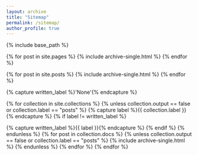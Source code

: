 ```yaml
---
layout: archive
title: "Sitemap"
permalink: /sitemap/
author_profile: true
---
```


{% include base_path %}

<!--A list of all the posts and pages found on the site. For you robots out there is an [XML version]({{ base_path }}/sitemap.xml) available for digesting as well.-->

<!--<h2>Pages</h2>-->
{% for post in site.pages %}
  {% include archive-single.html %}
{% endfor %}

<!--<h2>Posts</h2>-->
{% for post in site.posts %}
  {% include archive-single.html %}
{% endfor %}

{% capture written_label %}'None'{% endcapture %}

{% for collection in site.collections %}
{% unless collection.output == false or collection.label == "posts" %}
  {% capture label %}{{ collection.label }}{% endcapture %}
  {% if label != written_label %}
  <!--<h2>{{ label }}</h2>-->
  {% capture written_label %}{{ label }}{% endcapture %}
  {% endif %}
{% endunless %}
{% for post in collection.docs %}
  {% unless collection.output == false or collection.label == "posts" %}
  {% include archive-single.html %}
  {% endunless %}
{% endfor %}
{% endfor %}
